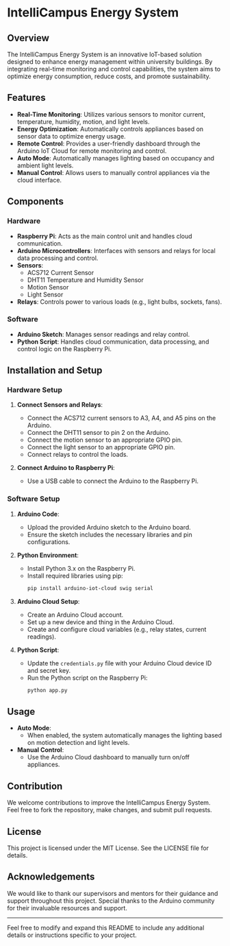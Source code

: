 # IntelliCampus Energy System

## Overview

The IntelliCampus Energy System is an innovative IoT-based solution designed to enhance energy management within university buildings. By integrating real-time monitoring and control capabilities, the system aims to optimize energy consumption, reduce costs, and promote sustainability.

## Features

- **Real-Time Monitoring**: Utilizes various sensors to monitor current, temperature, humidity, motion, and light levels.
- **Energy Optimization**: Automatically controls appliances based on sensor data to optimize energy usage.
- **Remote Control**: Provides a user-friendly dashboard through the Arduino IoT Cloud for remote monitoring and control.
- **Auto Mode**: Automatically manages lighting based on occupancy and ambient light levels.
- **Manual Control**: Allows users to manually control appliances via the cloud interface.

## Components

### Hardware

- **Raspberry Pi**: Acts as the main control unit and handles cloud communication.
- **Arduino Microcontrollers**: Interfaces with sensors and relays for local data processing and control.
- **Sensors**:
  - ACS712 Current Sensor
  - DHT11 Temperature and Humidity Sensor
  - Motion Sensor
  - Light Sensor
- **Relays**: Controls power to various loads (e.g., light bulbs, sockets, fans).

### Software

- **Arduino Sketch**: Manages sensor readings and relay control.
- **Python Script**: Handles cloud communication, data processing, and control logic on the Raspberry Pi.

## Installation and Setup

### Hardware Setup

1. **Connect Sensors and Relays**:
   - Connect the ACS712 current sensors to A3, A4, and A5 pins on the Arduino.
   - Connect the DHT11 sensor to pin 2 on the Arduino.
   - Connect the motion sensor to an appropriate GPIO pin.
   - Connect the light sensor to an appropriate GPIO pin.
   - Connect relays to control the loads.

2. **Connect Arduino to Raspberry Pi**:
   - Use a USB cable to connect the Arduino to the Raspberry Pi.

### Software Setup

1. **Arduino Code**:
   - Upload the provided Arduino sketch to the Arduino board.
   - Ensure the sketch includes the necessary libraries and pin configurations.

2. **Python Environment**:
   - Install Python 3.x on the Raspberry Pi.
   - Install required libraries using pip:
     ```bash
     pip install arduino-iot-cloud swig serial
     ```

3. **Arduino Cloud Setup**:
   - Create an Arduino Cloud account.
   - Set up a new device and thing in the Arduino Cloud.
   - Create and configure cloud variables (e.g., relay states, current readings).

4. **Python Script**:
   - Update the `credentials.py` file with your Arduino Cloud device ID and secret key.
   - Run the Python script on the Raspberry Pi:
     ```bash
     python app.py
     ```

## Usage

- **Auto Mode**: 
  - When enabled, the system automatically manages the lighting based on motion detection and light levels.
- **Manual Control**:
  - Use the Arduino Cloud dashboard to manually turn on/off appliances.

## Contribution

We welcome contributions to improve the IntelliCampus Energy System. Feel free to fork the repository, make changes, and submit pull requests.

## License

This project is licensed under the MIT License. See the LICENSE file for details.

## Acknowledgements

We would like to thank our supervisors and mentors for their guidance and support throughout this project. Special thanks to the Arduino community for their invaluable resources and support.

---

Feel free to modify and expand this README to include any additional details or instructions specific to your project.

